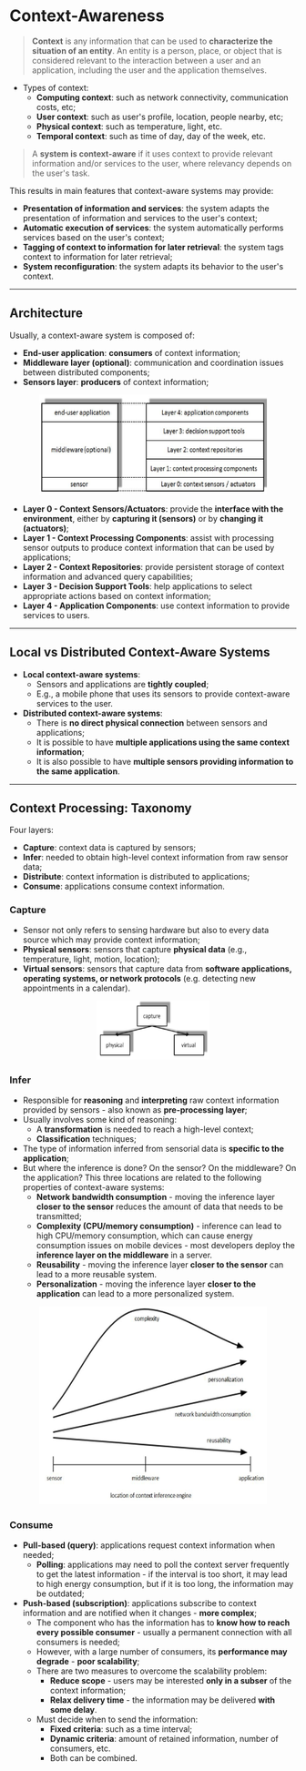 # Context-Awareness

> **Context** is any information that can be used to **characterize the situation of an entity**. An entity is a person, place, or object that is considered relevant to the interaction between a user and an application, including the user and the application themselves.

- Types of context:
  - **Computing context**: such as network connectivity, communication costs, etc;
  - **User context**: such as user's profile, location, people nearby, etc;
  - **Physical context**: such as temperature, light, etc.
  - **Temporal context**: such as time of day, day of the week, etc.

> A **system is context-aware** if it uses context to provide relevant information and/or services to the user, where relevancy depends on the user's task.

This results in main features that context-aware systems may provide:

- **Presentation of information and services**: the system adapts the presentation of information and services to the user's context;
- **Automatic execution of services**: the system automatically performs services based on the user's context;
- **Tagging of context to information for later retrieval**: the system tags context to information for later retrieval;
- **System reconfiguration**: the system adapts its behavior to the user's context.

---

## Architecture

Usually, a context-aware system is composed of:

- **End-user application**: **consumers** of context information;
- **Middleware layer (optional)**: communication and coordination issues between distributed components;
- **Sensors layer**: **producers** of context information;

<p align="center">
  <img src="imgs/context-aware-arch.png" alt="Context-Aware System Architecture" width="400">
</p>

- **Layer 0 - Context Sensors/Actuators**: provide the **interface with the environment**, either by **capturing it (sensors)** or by **changing it (actuators)**;
- **Layer 1 - Context Processing Components**: assist with processing sensor outputs to produce context information that can be used by applications;
- **Layer 2 - Context Repositories**: provide persistent storage of context information and advanced query capabilities;
- **Layer 3 - Decision Support Tools**: help applications to select appropriate actions based on context information;
- **Layer 4 - Application Components**: use context information to provide services to users.

---

## Local vs Distributed Context-Aware Systems

- **Local context-aware systems**:
  - Sensors and applications are **tightly coupled**;
  - E.g., a mobile phone that uses its sensors to provide context-aware services to the user.
- **Distributed context-aware systems**:
  - There is **no direct physical connection** between sensors and applications;
  - It is possible to have **multiple applications using the same context information**;
  - It is also possible to have **multiple sensors providing information to the same application**.

---

## Context Processing: Taxonomy

Four layers:

- **Capture**: context data is captured by sensors;
- **Infer**: needed to obtain high-level context information from raw sensor data;
- **Distribute**: context information is distributed to applications;
- **Consume**: applications consume context information.

### Capture

- Sensor not only refers to sensing hardware but also to every data source which may provide context information;
- **Physical sensors**: sensors that capture **physical data** (e.g., temperature, light, motion, location);
- **Virtual sensors**: sensors that capture data from **software applications, operating systems, or network protocols** (e.g. detecting new appointments in a calendar).

<p align="center">
  <img src="imgs/capture.png" alt="Capture Layer" width="200">
</p>

### Infer

- Responsible for **reasoning** and **interpreting** raw context information provided by sensors - also known as **pre-processing layer**;
- Usually involves some kind of reasoning:
  - A **transformation** is needed to reach a high-level context;
  - **Classification** techniques;
- The type of information inferred from sensorial data is **specific to the application**;
- But where the inference is done? On the sensor? On the middleware? On the application? This three locations are related to the following properties of context-aware systems:
  - **Network bandwidth consumption** - moving the inference layer **closer to the sensor** reduces the amount of data that needs to be transmitted;
  - **Complexity (CPU/memory consumption)** - inference can lead to high CPU/memory consumption, which can cause energy consumption issues on mobile devices - most developers deploy the **inference layer on the middleware** in a server.
  - **Reusability** - moving the inference layer **closer to the sensor** can lead to a more reusable system.
  - **Personalization** - moving the inference layer **closer to the application** can lead to a more personalized system.

<p align="center">
    <img src="imgs/inference.png" alt="Inference Layer" width="400">
</p>

### Consume

- **Pull-based (query)**: applications request context information when needed;
  - **Polling**: applications may need to poll the context server frequently to get the latest information - if the interval is too short, it may lead to high energy consumption, but if it is too long, the information may be outdated;
- **Push-based (subscription)**: applications subscribe to context information and are notified when it changes - **more complex**;
  - The component who has the information has to **know how to reach every possible consumer** - usually a permanent connection with all consumers is needed;
  - However, with a large number of consumers, its **performance may degrade** - **poor scalability**;
  - There are two measures to overcome the scalability problem:
    - **Reduce scope** - users may be interested **only in a subser** of the context information;
    - **Relax delivery time** - the information may be delivered **with some delay**.
  - Must decide when to send the information:
    - **Fixed criteria**: such as a time interval;
    - **Dynamic criteria**: amount of retained information, number of consumers, etc.
    - Both can be combined.
